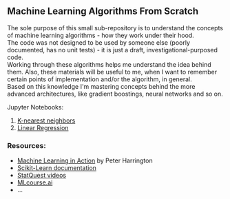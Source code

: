 ## Machine Learning Algorithms From Scratch

The sole purpose of this small sub-repository is to understand the concepts of machine learning algorithms - how they work under their hood. </br>
The code was not designed to be used by someone else (poorly documented, has no unit tests) - it is just a draft, investigational-purposed code. </br>
Working through these algorithms helps me understand the idea behind them. Also, these materials will be useful to me, when I want to remember certain points of implementation and/or the algorithm, in general.</br>
Based on this knowledge I'm mastering concepts behind the more advanced architectures, like gradient boostings, neural networks and so on.

Jupyter Notebooks:
1. [K-nearest neighbors](https://nbviewer.org/github/Extremesarova/experiments/blob/main/ml_from_scratch/knn/knn_iris.ipynb)
2. [Linear Regression](https://nbviewer.org/github/Extremesarova/experiments/blob/main/ml_from_scratch/linear_regression/regression.ipynb)

### Resources:
 - [Machine Learning in Action](https://www.manning.com/books/machine-learning-in-action) by Peter Harrington
 - [Scikit-Learn documentation](https://scikit-learn.org/stable/)
 - [StatQuest videos](https://www.youtube.com/channel/UCtYLUTtgS3k1Fg4y5tAhLbw)
 - [MLcourse.ai](https://mlcourse.ai/)
 - ...